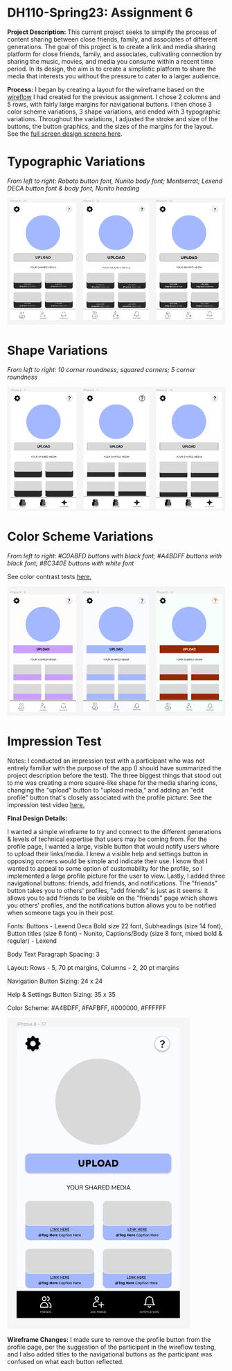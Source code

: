 # DH110-Spring23: Assignment 6

**Project Description:** This current project seeks to simplify the process of content sharing between close friends, family, and associates of different generations. The goal of this project is to create a link and media sharing platform for close friends, family, and associates, cultivating connection by sharing the music, movies, and media you consume within a recent time period. In its design, the aim is to create a simplistic platform to share the media that interests you without the pressure to cater to a larger audience.

**Process:** I began by creating a layout for the wireframe based on the [wireflow](https://www.figma.com/file/Yogf1YyDLIqEYcf9dMgQ6R/ASSN05?type=design&t=2ijkWNiQniYDZLOQ-1) I had created for the previous assignment. I chose 2 columns and 5 rows, with fairly large margins for navigational buttons. I then chose 3 color scheme variations, 3 shape variations, and ended with 3 typographic variations. Throughout the variations, I adjusted the stroke and size of the buttons, the button graphics, and the sizes of the margins for the layout. See the [full screen design screens here](https://www.figma.com/file/6tEi4QGwIznQT5CKe7BiSr/ASSN06?type=design&node-id=0%3A1&t=zMPu2aZdeFq2XZok-1). 

# **Typographic Variations**
*From left to right: Roboto button font, Nunito body font; Montserrat; Lexend DECA button font & body font, Nunito heading* 

![Three wireframes with different fonts](https://github.com/aergithub/DH110-Spring23/blob/7442829152464d790c81617e17f9dc129b8077e5/ASSN06/Screen%20Shot%202023-05-15%20at%2010.29.14%20PM.png) 

# **Shape Variations**
*From left to right: 10 corner roundness; squared corners; 5 corner roundness*

![Three wireframes with different shaped affordances](https://github.com/aergithub/DH110-Spring23/blob/386f77f08156631784496846f181b0e734daa4ac/ASSN06/Screen%20Shot%202023-05-15%20at%209.56.07%20PM.png)

# **Color Scheme Variations**
*From left to right: #C0ABFD buttons with black font; #A4BDFF buttons with black font; #8C340E buttons with white font*

See color contrast tests [here.](https://drive.google.com/drive/folders/1DNDnxLfXpPPsnveFG_WpJacn610cPEbG?usp=sharing)

![Three wireframes with purple, blue, and orange color schemes](https://github.com/aergithub/DH110-Spring23/blob/52dc4c8df47e78e26f99d8748082dc7db3e2ff15/ASSN06/Screen%20Shot%202023-05-15%20at%209.49.01%20PM.png)

# **Impression Test**
Notes: I conducted an impression test with a participant who was not entirely familiar with the purpose of the app (I should have summarized the project description before the test). The three biggest things that stood out to me was creating a more square-like shape for the media sharing icons, changing the "upload" button to "upload media," and adding an "edit profile" button that's closely associated with the profile picture. See the impression test video [here.](https://drive.google.com/file/d/1WNkfmaz1cxZhfW3yuXeJILvqGMzKLgpx/view?usp=sharing)

**Final Design Details:**

I wanted a simple wireframe to try and connect to the different generations & levels of technical expertise that users may be coming from. For the profile page, I wanted a large, visible button that would notify users where to upload their links/media. I knew a visible help and settings button in opposing corners would be simple and indicate their use. I know that I wanted to appeal to some option of customability for the profile, so I implemented a large profile picture for the user to view. Lastly, I added three navigational buttons: friends, add friends, and notifications. The "friends" button takes you to others' profiles, "add friends" is just as it seems: it allows you to add friends to be visible on the "friends" page which shows you others' profiles, and the notifications button allows you to be notified when someone tags you in their post. 

Fonts: Buttons - Lexend Deca Bold size 22 font, Subheadings (size 14 font), Button titles (size 6 font) - Nunito, Captions/Body (size 8 font, mixed bold & regular) - Lexend

Body Text Paragraph Spacing: 3

Layout: Rows - 5, 70 pt margins, Columns - 2, 20 pt margins

Navigation Button Sizing: 24 x 24

Help & Settings Button Sizing: 35 x 35

Color Scheme: #A4BDFF, #FAFBFF, #000000, #FFFFFF 

![The final design of the profile wireframe](https://github.com/aergithub/DH110-Spring23/blob/694a4011460847c9e048697f21ccd188c1dbaba4/ASSN06/Screen%20Shot%202023-05-15%20at%2011.53.27%20PM.png)

**Wireframe Changes:** I made sure to remove the profile button from the profile page, per the suggestion of the participant in the wireflow testing, and I also added titles to the navigational buttons as the participant was confused on what each button reflected. 

